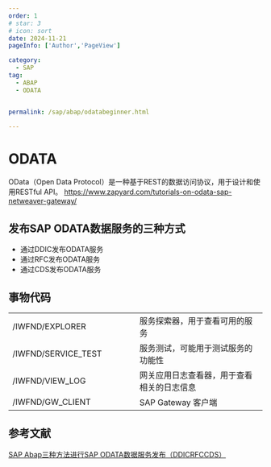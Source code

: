 ```yaml
---
order: 1
# star: 3
# icon: sort
date: 2024-11-21
pageInfo: ['Author','PageView']

category:
  - SAP
tag:
  - ABAP
  - ODATA


permalink: /sap/abap/odatabeginner.html

---
```



# ODATA
OData（Open Data Protocol）是一种基于REST的数据访问协议，用于设计和使用RESTful API。
https://www.zapyard.com/tutorials-on-odata-sap-netweaver-gateway/
<!-- more -->

## 发布SAP ODATA数据服务的三种方式

* 通过DDIC发布ODATA服务
* 通过RFC发布ODATA服务
* 通过CDS发布ODATA服务

## 事物代码

<table>
  <tr>
    <td style="text-align: left; width: 50%;">/IWFND/EXPLORER</td>
    <td style="text-align: left; width: 50%;">服务探索器，用于查看可用的服务</td>
  </tr>
  <tr>
    <td style="text-align: left; width: 50%;">/IWFND/SERVICE_TEST</td>
    <td style="text-align: left; width: 50%;">服务测试，可能用于测试服务的功能性</td>
  </tr>
    <tr>
    <td style="text-align: left; width: 50%;">/IWFND/VIEW_LOG</td>
    <td style="text-align: left; width: 50%;">网关应用日志查看器，用于查看相关的日志信息</td>
  </tr>
    <tr>
    <td style="text-align: left; width: 50%;">/IWFND/GW_CLIENT</td>
    <td style="text-align: left; width: 50%;">SAP Gateway 客户端</td>
  </tr>
</table>

## 参考文献
[SAP Abap三种方法进行SAP ODATA数据服务发布（DDICRFCCDS）](https://it.cha138.com/java/show-4010617.html#2RFCODATA_96)